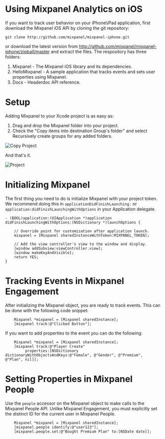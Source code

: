 # Using Mixpanel Analytics on iOS #
If you want to track user behavior on your iPhone\iPad application, first
download the Mixpanel iOS API by cloning the git repository:

	git clone http://github.com/mixpanel/mixpanel-iphone.git

or download the latest version from
<http://github.com/mixpanel/mixpanel-iphone/zipball/master> and extract the
files. The respository has three folders:

1. Mixpanel - The Mixpanel iOS library and its dependencies.
2. HelloMixpanel - A sample application that tracks events and sets user
properties using Mixpanel.
4. Docs - Headerdoc API reference.

# Setup #
Adding Mixpanel to your Xcode project is as easy as:

1. Drag and drop the Mixpanel folder into your project. 
2. Check the "Copy items into destination Group's folder" and select
Recursively create groups for any added folders.

![Copy Project][copy]

And that's it. 

![Project][project]

# Initializing Mixpanel #
The first thing you need to do is initialize Mixpanel with your project token.
We recommend doing this in `applicationDidFinishLaunching:` or
`application:didFinishLaunchingWithOptions` in your Application delegate. 
	
	- (BOOL)application:(UIApplication *)application didFinishLaunchingWithOptions:(NSDictionary *)launchOptions {    

	    // Override point for customization after application launch.
		mixpanel = [Mixpanel sharedInstanceWithToken:MIXPANEL_TOKEN];

	    // Add the view controller's view to the window and display.
	    [window addSubview:viewController.view];
	    [window makeKeyAndVisible];
	    return YES;
	}
	
# Tracking Events in Mixpanel Engagement #
After initializing the Mixpanel object, you are ready to track events. This can
be done with the following code snippet:

		Mixpanel *mixpanel = [Mixpanel sharedInstance];
		[mixpanel track:@"Clicked Button"];
	
If you want to add properties to the event you can do the following:

		Mixpanel *mixpanel = [Mixpanel sharedInstance];
		[mixpanel track:@"Player Create" 
			 properties:[NSDictionary dictionaryWithObjectsAndKeys:@"Female", @"Gender", @"Premium", @"Plan", nil]];

# Setting Properties in Mixpanel People #
Use the `people` accessor on the Mixpanel object to make calls to the Mixpanel
People API. Unlike Mixpanel Engagement, you must explicitly set the distinct ID
for the current user in Mixpanel People.

		Mixpanel *mixpanel = [Mixpanel sharedInstance];
        [mixpanel.people identify:@"user123"];
		[mixpanel.people.set:@"Bought Premium Plan" to:[NSDate date]];

[copy]: https://github.com/mixpanel/mixpanel-iphone/raw/master/Docs/Images/copy.png "Copy Into Project"
[project]: https://github.com/mixpanel/mixpanel-iphone/raw/master/Docs/Images/project.png "Project"
